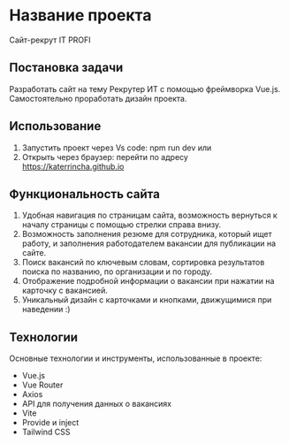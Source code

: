 # Название проекта

Сайт-рекрут IT PROFI

## Постановка задачи

Разработать сайт на тему Рекрутер ИТ с помощью фреймворка Vue.js. Самостоятельно проработать дизайн проекта.

## Использование

1. Запустить проект через Vs code: npm run dev
   или
2. Открыть через браузер: перейти по адресу https://katerrincha.github.io

## Функциональность сайта

1. Удобная навигация по страницам сайта, возможность вернуться к началу страницы с помощью стрелки справа внизу.
2. Возможность заполнения резюме для сотрудника, который ищет работу, и заполнения работодателем вакансии для публикации на сайте.
3. Поиск вакансий по ключевым словам, сортировка результатов поиска по названию, по организации и по городу.
4. Отображение подробной информации о вакансии при нажатии на карточку с вакансией.
5. Уникальный дизайн с карточками и кнопками, движущимися при наведении :)

## Технологии

Основные технологии и инструменты, использованные в проекте:

- Vue.js
- Vue Router
- Axios
- API для получения данных о вакансиях
- Vite
- Provide и inject
- Tailwind CSS
